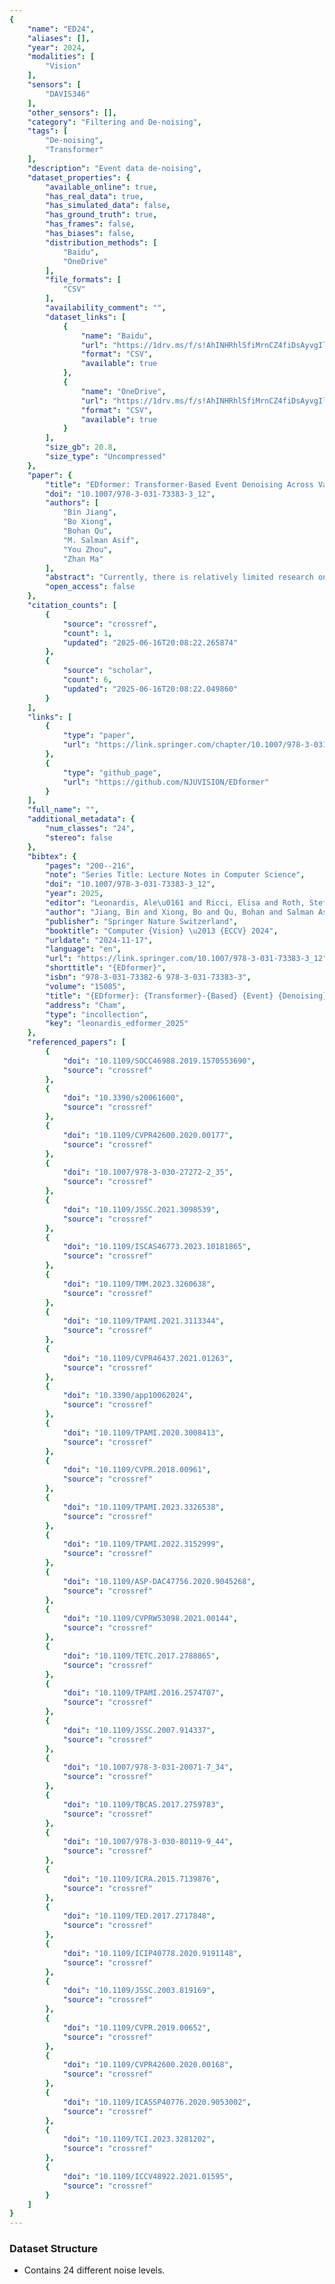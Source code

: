 ```yaml
---
{
    "name": "ED24",
    "aliases": [],
    "year": 2024,
    "modalities": [
        "Vision"
    ],
    "sensors": [
        "DAVIS346"
    ],
    "other_sensors": [],
    "category": "Filtering and De-noising",
    "tags": [
        "De-noising",
        "Transformer"
    ],
    "description": "Event data de-noising",
    "dataset_properties": {
        "available_online": true,
        "has_real_data": true,
        "has_simulated_data": false,
        "has_ground_truth": true,
        "has_frames": false,
        "has_biases": false,
        "distribution_methods": [
            "Baidu",
            "OneDrive"
        ],
        "file_formats": [
            "CSV"
        ],
        "availability_comment": "",
        "dataset_links": [
            {
                "name": "Baidu",
                "url": "https://1drv.ms/f/s!AhINHRhlSfiMrnCZ4fiDsAyvgIl8?e=xTXvsw",
                "format": "CSV",
                "available": true
            },
            {
                "name": "OneDrive",
                "url": "https://1drv.ms/f/s!AhINHRhlSfiMrnCZ4fiDsAyvgIl8?e=xTXvsw",
                "format": "CSV",
                "available": true
            }
        ],
        "size_gb": 20.8,
        "size_type": "Uncompressed"
    },
    "paper": {
        "title": "EDformer: Transformer-Based Event Denoising Across Varied Noise Levels",
        "doi": "10.1007/978-3-031-73383-3_12",
        "authors": [
            "Bin Jiang",
            "Bo Xiong",
            "Bohan Qu",
            "M. Salman Asif",
            "You Zhou",
            "Zhan Ma"
        ],
        "abstract": "Currently, there is relatively limited research on the background activity noise of event cameras in different brightness conditions, and the relevant real-world datasets are extremely scarce. This limitation contributes to the lack of robustness in existing event denoising algorithms when applied in practical scenarios. This paper addresses this gap by collecting and analyzing background activity noise from the DAVIS346 event camera under different illumination conditions. We introduce the first real-world event denoising dataset, ED24, encompassing 21 noise levels and noise annotations. Furthermore, we propose EDformer, an innovative event-by-event denoising model based on transformer. This model excels in event denoising by learning the spatiotemporal correlations among events across varied noise levels. In comparison to existing denoising algorithms, the proposed EDformer achieves state-of-the-art performance in denoising accuracy, including open-source datasets and datasets captured in practical scenarios with low-light intensity requirements such as zebrafish blood vessels imaging.",
        "open_access": false
    },
    "citation_counts": [
        {
            "source": "crossref",
            "count": 1,
            "updated": "2025-06-16T20:08:22.265874"
        },
        {
            "source": "scholar",
            "count": 6,
            "updated": "2025-06-16T20:08:22.049860"
        }
    ],
    "links": [
        {
            "type": "paper",
            "url": "https://link.springer.com/chapter/10.1007/978-3-031-73383-3_12#chapter-info"
        },
        {
            "type": "github_page",
            "url": "https://github.com/NJUVISION/EDformer"
        }
    ],
    "full_name": "",
    "additional_metadata": {
        "num_classes": "24",
        "stereo": false
    },
    "bibtex": {
        "pages": "200--216",
        "note": "Series Title: Lecture Notes in Computer Science",
        "doi": "10.1007/978-3-031-73383-3_12",
        "year": 2025,
        "editor": "Leonardis, Ale\u0161 and Ricci, Elisa and Roth, Stefan and Russakovsky, Olga and Sattler, Torsten and Varol, G\u00fcl",
        "author": "Jiang, Bin and Xiong, Bo and Qu, Bohan and Salman Asif, M. and Zhou, You and Ma, Zhan",
        "publisher": "Springer Nature Switzerland",
        "booktitle": "Computer {Vision} \u2013 {ECCV} 2024",
        "urldate": "2024-11-17",
        "language": "en",
        "url": "https://link.springer.com/10.1007/978-3-031-73383-3_12",
        "shorttitle": "{EDformer}",
        "isbn": "978-3-031-73382-6 978-3-031-73383-3",
        "volume": "15085",
        "title": "{EDformer}: {Transformer}-{Based} {Event} {Denoising} {Across} {Varied} {Noise} {Levels}",
        "address": "Cham",
        "type": "incollection",
        "key": "leonardis_edformer_2025"
    },
    "referenced_papers": [
        {
            "doi": "10.1109/SOCC46988.2019.1570553690",
            "source": "crossref"
        },
        {
            "doi": "10.3390/s20061600",
            "source": "crossref"
        },
        {
            "doi": "10.1109/CVPR42600.2020.00177",
            "source": "crossref"
        },
        {
            "doi": "10.1007/978-3-030-27272-2_35",
            "source": "crossref"
        },
        {
            "doi": "10.1109/JSSC.2021.3098539",
            "source": "crossref"
        },
        {
            "doi": "10.1109/ISCAS46773.2023.10181865",
            "source": "crossref"
        },
        {
            "doi": "10.1109/TMM.2023.3260638",
            "source": "crossref"
        },
        {
            "doi": "10.1109/TPAMI.2021.3113344",
            "source": "crossref"
        },
        {
            "doi": "10.1109/CVPR46437.2021.01263",
            "source": "crossref"
        },
        {
            "doi": "10.3390/app10062024",
            "source": "crossref"
        },
        {
            "doi": "10.1109/TPAMI.2020.3008413",
            "source": "crossref"
        },
        {
            "doi": "10.1109/CVPR.2018.00961",
            "source": "crossref"
        },
        {
            "doi": "10.1109/TPAMI.2023.3326538",
            "source": "crossref"
        },
        {
            "doi": "10.1109/TPAMI.2022.3152999",
            "source": "crossref"
        },
        {
            "doi": "10.1109/ASP-DAC47756.2020.9045268",
            "source": "crossref"
        },
        {
            "doi": "10.1109/CVPRW53098.2021.00144",
            "source": "crossref"
        },
        {
            "doi": "10.1109/TETC.2017.2788865",
            "source": "crossref"
        },
        {
            "doi": "10.1109/TPAMI.2016.2574707",
            "source": "crossref"
        },
        {
            "doi": "10.1109/JSSC.2007.914337",
            "source": "crossref"
        },
        {
            "doi": "10.1007/978-3-031-20071-7_34",
            "source": "crossref"
        },
        {
            "doi": "10.1109/TBCAS.2017.2759783",
            "source": "crossref"
        },
        {
            "doi": "10.1007/978-3-030-80119-9_44",
            "source": "crossref"
        },
        {
            "doi": "10.1109/ICRA.2015.7139876",
            "source": "crossref"
        },
        {
            "doi": "10.1109/TED.2017.2717848",
            "source": "crossref"
        },
        {
            "doi": "10.1109/ICIP40778.2020.9191148",
            "source": "crossref"
        },
        {
            "doi": "10.1109/JSSC.2003.819169",
            "source": "crossref"
        },
        {
            "doi": "10.1109/CVPR.2019.00652",
            "source": "crossref"
        },
        {
            "doi": "10.1109/CVPR42600.2020.00168",
            "source": "crossref"
        },
        {
            "doi": "10.1109/ICASSP40776.2020.9053002",
            "source": "crossref"
        },
        {
            "doi": "10.1109/TCI.2023.3281202",
            "source": "crossref"
        },
        {
            "doi": "10.1109/ICCV48922.2021.01595",
            "source": "crossref"
        }
    ]
}
---
```


### Dataset Structure

- Contains 24 different noise levels.
